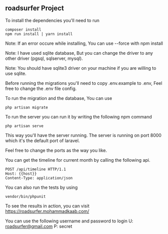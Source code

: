 ## roadsurfer Project

To install the dependencies you'll need to run
```
composer install
npm run install | yarn install
```
Note: If an error occure while installing, You can use  --force with npm install

Note: I have used sqlite database, But you can change the driver to any other driver (pgsql, sqlserver, mysql).

Note: You should have sqlite3 driver on your machine if you are willing to use sqlite. 

Before running the migrations you'll need to copy .env.example to .env, Feel free to change the .env file config.


To run the migration and the database, You can use
```
php artisan migrate
```

To run the server you can run it by writing the following npm command
```
php artisan serve
```

This way you'll have the server running. The server is running on port 8000 which it's the default port of laravel.

Feel free to change the ports as the way you like.

You can get the timeline for current month by calling the following api.
```
POST /api/timeline HTTP/1.1
Host: {{host}}
Content-Type: application/json
```

You can also run the tests by using
```
vendor/bin/phpunit
```

To see the results in action, you can visit https://roadsurfer.mohammadkaab.com/

You can use the following username and password to login
U: roadsurfer@gmail.com
P: secret 
